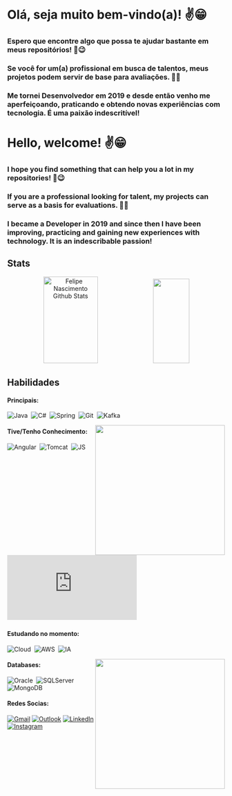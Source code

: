 # Olá, ​seja muito bem-vindo(a)! ✌️​😁

### Espero que encontre algo que possa te ajudar bastante em meus repositórios! 👊​😉​

### Se você for um(a) profissional em busca de talentos, meus projetos podem servir de base para avaliações. 🧑‍💻​

### Me tornei Desenvolvedor em 2019 e desde então venho me aperfeiçoando, praticando e obtendo novas experiências com tecnologia. É uma paixão indescritível!

# Hello, welcome! ✌️​😁

### I hope you find something that can help you a lot in my repositories! 👊​😉​

### If you are a professional looking for talent, my projects can serve as a basis for evaluations. 🧑‍💻​

### I became a Developer in 2019 and since then I have been improving, practicing and gaining new experiences with technology. It is an indescribable passion!

## Stats

<div align="center">  
  <img width="50%" height="200px" src="https://github-readme-stats.vercel.app/api?username=feehnscmnt&show_icons=true&count_private=true&hide_border=true&title_color=00bfbf&text_color=00bfbf&bg_color=0d1117&hide=issues&hide_rank=false" alt="Felipe Nascimento Github Stats"/>
  <img width="41%" height="195px" src="https://github-readme-stats.vercel.app/api/top-langs/?username=feehnscmnt&layout=compact&hide_border=true&title_color=00bfbf&text_color=00bfbf&bg_color=0d1117"/>
</div>

## Habilidades

#### Principais:

![Java](https://img.icons8.com/?size=100&id=lTKW3iI3wIT0&format=png&color=000000)&nbsp;
![C#](https://img.icons8.com/?size=100&id=Fycm8TUhWmFU&format=png&color=000000)&nbsp;
![Spring](https://img.icons8.com/?size=100&id=90519&format=png&color=000000)&nbsp;
![Git](https://img.icons8.com/?size=100&id=20906&format=png&color=000000)&nbsp;
![Kafka](https://img.icons8.com/?size=100&id=fOhLNqGJsUbJ&format=png&color=000000)&nbsp;

<img src="https://img.freepik.com/premium-photo/web-dev-design-3d-vector-illustration-laptop-phone-coding-tools_1178440-14934.jpg" min-width="300px" max-width="300px" width="300px" align="right">

#### Tive/Tenho Conhecimento:

![Angular](https://img.icons8.com/?size=100&id=l9a5tcSnBwcf&format=png&color=000000)&nbsp;
![Tomcat](https://img.icons8.com/?size=100&id=QFcVqyh6lBh6&format=png&color=000000)&nbsp;
![JS](https://img.icons8.com/?size=100&id=108784&format=png&color=000000)&nbsp;
![Primefaces](https://www.primefaces.org/showcase/javax.faces.resource/images/primefaces-logo.svg.xhtml?ln=showcase)&nbsp;

#### Estudando no momento:

![Cloud](https://img.icons8.com/?size=100&id=swdw0vekxi8h&format=png&color=000000)&nbsp;
![AWS](https://img.icons8.com/?size=100&id=33039&format=png&color=000000)&nbsp;
![IA](https://img.icons8.com/?size=100&id=97384&format=png&color=000000)&nbsp;

<img src="https://img.freepik.com/premium-photo/laptop-cup-coffee-are-table-with-blue-background_337384-159390.jpg" min-width="300px" max-width="300px" width="300px" align="right">

#### Databases:

![Oracle](https://img.icons8.com/?size=100&id=39913&format=png&color=000000)&nbsp;
![SQLServer](https://img.icons8.com/?size=100&id=13406&format=png&color=000000)&nbsp;
![MongoDB](https://img.icons8.com/?size=100&id=bosfpvRzNOG8&format=png&color=000000)&nbsp;

#### Redes Socias:

<div>
  <a href="mailto:felipenascimento411@gmail.com"><img src="https://img.icons8.com/?size=100&id=P7UIlhbpWzZm&format=png&color=000000" title="Gmail" target="_blank"></a>
  <a href="mailto:felipenascimento26@outlook.com"><img src="https://img.icons8.com/?size=100&id=ut6gQeo5pNqf&format=png&color=000000" title="Outlook" target="_blank"></a>
  <a href="https://www.linkedin.com/in/feehnscmnt/"><img src="https://img.icons8.com/?size=100&id=xuvGCOXi8Wyg&format=png&color=000000" title="LinkedIn" target="_blank"></a>
  <a href="https://www.instagram.com/feehnscmnt/"><img src="https://img.icons8.com/?size=100&id=Xy10Jcu1L2Su&format=png&color=000000" title="Instagram" target="_blank"></a>
</div>
